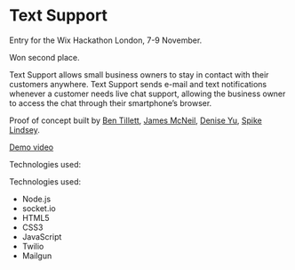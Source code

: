 Text Support
============

Entry for the Wix Hackathon London, 7-9 November.  

Won second place.  

Text Support allows small business owners to stay in contact with their customers anywhere. Text Support sends e-mail and text notifications whenever a customer needs live chat support, allowing the business owner to access the chat through their smartphone’s browser.  

Proof of concept built by [Ben Tillett](https://github.com/benjamintillett), [James McNeil](https://github.com/jrmcneil), [Denise Yu](https://github.com/deniseyu), [Spike Lindsey](https://github.com/spike01).  

[Demo video](https://www.youtube.com/watch?v=2CRhji6QQDY)  

Technologies used:

Technologies used:
- Node.js
- socket.io
- HTML5
- CSS3
- JavaScript
- Twilio
- Mailgun
